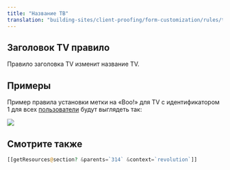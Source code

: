 ```yaml
---
title: "Название ТВ"
translation: "building-sites/client-proofing/form-customization/rules/tv-title"
---
```


## Заголовок TV правило

Правило заголовка TV изменит название TV.

## Примеры

Пример правила установки метки на «Boo!» для TV с идентификатором 1 для всех [пользователи](display/revolution20/Users "пользователей") будут выглядеть так:

![](/2.x/en/building-sites/client-proofing/form-customization/rules/rule-tvlabel.png)

## Смотрите также

```php
[[getResources@section? &parents=`314` &context=`revolution`]]
```
